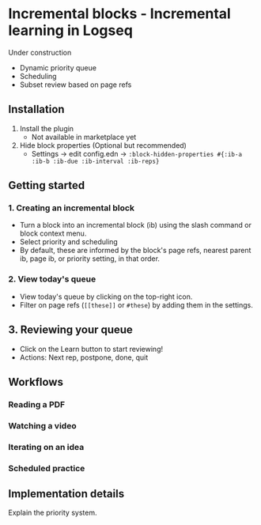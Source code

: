 # Incremental blocks - Incremental learning in Logseq

Under construction

- Dynamic priority queue
- Scheduling
- Subset review based on page refs

## Installation
1. Install the plugin
    - Not available in marketplace yet
3. Hide block properties (Optional but recommended)
    - Settings -> edit config.edn -> `:block-hidden-properties #{:ib-a :ib-b :ib-due :ib-interval :ib-reps}`

## Getting started

### 1. Creating an incremental block

- Turn a block into an incremental block (ib) using the slash command or block context menu.
- Select priority and scheduling
- By default, these are informed by the block's page refs, nearest parent ib, page ib, or priority setting, in that order.

### 2. View today's queue

- View today's queue by clicking on the top-right icon.
- Filter on page refs (`[[these]]` or `#these`) by adding them in the settings.

## 3. Reviewing your queue

- Click on the Learn button to start reviewing!
- Actions: Next rep, postpone, done, quit

## Workflows

### Reading a PDF

### Watching a video

### Iterating on an idea

### Scheduled practice

## Implementation details

Explain the priority system.
